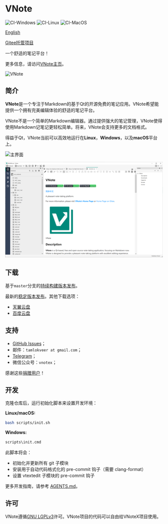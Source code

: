 # VNote
![CI-Windows](https://github.com/vnotex/vnote/actions/workflows/ci-win.yml/badge.svg?branch=master) ![CI-Linux](https://github.com/vnotex/vnote/actions/workflows/ci-linux.yml/badge.svg?branch=master) ![CI-MacOS](https://github.com/vnotex/vnote/actions/workflows/ci-macos.yml/badge.svg?branch=master)

[English](README.md)

[Gitee托管项目](https://gitee.com/vnotex/vnote)

一个舒适的笔记平台！

更多信息，请访问[VNote主页](https://vnotex.github.io/vnote)。

![VNote](pics/vnote.png)

## 简介
**VNote**是一个专注于Markdown的基于Qt的开源免费的笔记应用。VNote希望能提供一个拥有完美编辑体验的舒适的笔记平台。

VNote不是一个简单的Markdown编辑器。通过提供强大的笔记管理，VNote使得使用Markdown记笔记更轻松简单。将来，VNote会支持更多的文档格式。

得益于Qt，VNote当前可以高效地运行在**Linux**，**Windows**，以及**macOS**平台上。

![主界面](pics/main.png)

![主界面2](pics/main2.png)

## 下载
基于`master`分支的[持续构建版本发布](https://github.com/vnotex/vnote/releases/tag/continuous-build)。

最新的[稳定版本发布](https://github.com/vnotex/vnote/releases/latest)。其他下载选项：

* [天翼云盘](https://cloud.189.cn/t/Av67NvmEJVBv)
* [百度云盘](https://pan.baidu.com/s/1lX69oMBw8XuJshQDN3HiHw?pwd=f8fk)

## 支持
* [GitHub Issues](https://github.com/vnotex/vnote/issues)；
* 邮件：`tamlokveer at gmail.com`；
* [Telegram](https://t.me/vnotex)；
* 微信公众号：`vnotex`；

感谢这些[捐赠用户](https://github.com/vnotex/vnote/wiki/Donate-List)！

## 开发

克隆仓库后，运行初始化脚本来设置开发环境：

**Linux/macOS:**
```bash
bash scripts/init.sh
```

**Windows:**
```cmd
scripts\init.cmd
```

此脚本将会：
* 初始化并更新所有 git 子模块
* 安装用于自动代码格式化的 pre-commit 钩子（需要 clang-format）
* 设置 vtextedit 子模块的 pre-commit 钩子

更多开发指南，请参考 [AGENTS.md](AGENTS.md)。

## 许可
VNote遵循[GNU LGPLv3](https://opensource.org/licenses/LGPL-3.0)许可。VNote项目的代码可以自由给VNoteX项目使用。

